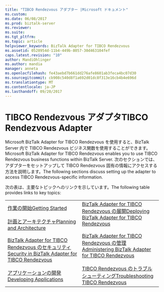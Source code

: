 ```yaml
---
title: "TIBCO Rendezvous アダプター |Microsoft ドキュメント"
ms.custom: 
ms.date: 06/08/2017
ms.prod: biztalk-server
ms.reviewer: 
ms.suite: 
ms.tgt_pltfrm: 
ms.topic: article
helpviewer_keywords: BizTalk Adapter for TIBCO Rendezvous
ms.assetid: 0528954d-11b4-449b-8057-30d463104fef
caps.latest.revision: "10"
author: MandiOhlinger
ms.author: mandia
manager: anneta
ms.openlocfilehash: fe43aebd7b661dd276afe8601ab3feca4bc07d30
ms.sourcegitcommit: cb908c540d8f1a692d01dc8f313e16cb4b4e696d
ms.translationtype: MT
ms.contentlocale: ja-JP
ms.lasthandoff: 09/20/2017
---
```

# <a name="tibco-rendezvous-adapter"></a><span data-ttu-id="f4207-102">TIBCO Rendezvous アダプタ</span><span class="sxs-lookup"><span data-stu-id="f4207-102">TIBCO Rendezvous Adapter</span></span>
<span data-ttu-id="f4207-103">Microsoft BizTalk Adapter for TIBCO Rendezvous を使用すると、BizTalk Server 内で TIBCO Rendezvous ビジネス関数を使用することができます。</span><span class="sxs-lookup"><span data-stu-id="f4207-103">Microsoft BizTalk Adapter for TIBCO Rendezvous enables you to use TIBCO Rendezvous business functions within BizTalk Server.</span></span> <span data-ttu-id="f4207-104">次のセクションでは、アダプターをセットアップして TIBCO Rendezvous 固有の情報にアクセスする方法を説明します。</span><span class="sxs-lookup"><span data-stu-id="f4207-104">The following sections discuss setting up the adapter to access TIBCO Rendezvous-specific information.</span></span>  
  
 <span data-ttu-id="f4207-105">次の表は、主要なトピックへのリンクを示しています。</span><span class="sxs-lookup"><span data-stu-id="f4207-105">The following table provides links to key topics:</span></span>  
  
|||  
|-|-|  
|[<span data-ttu-id="f4207-106">作業の開始</span><span class="sxs-lookup"><span data-stu-id="f4207-106">Getting Started</span></span>](../core/getting-started-with-biztalk-adapter-for-tibco-rendezvous.md)<br /><br /> [<span data-ttu-id="f4207-107">計画とアーキテクチャ</span><span class="sxs-lookup"><span data-stu-id="f4207-107">Planning and Architecture</span></span>](../core/planning-and-architecture15.md)<br /><br /> [<span data-ttu-id="f4207-108">BizTalk Adapter for TIBCO Rendezvous のセキュリティ</span><span class="sxs-lookup"><span data-stu-id="f4207-108">Security in BizTalk Adapter for TIBCO Rendezvous</span></span>](../core/security-in-biztalk-adapter-for-tibco-rendezvous.md)<br /><br /> [<span data-ttu-id="f4207-109">アプリケーションの開発</span><span class="sxs-lookup"><span data-stu-id="f4207-109">Developing Applications</span></span>](../core/developing-applications1.md)|[<span data-ttu-id="f4207-110">BizTalk Adapter for TIBCO Rendezvous の展開</span><span class="sxs-lookup"><span data-stu-id="f4207-110">Deploying BizTalk Adapter for TIBCO Rendezvous</span></span>](../core/deploying-biztalk-adapter-for-tibco-rendezvous.md)<br /><br /> [<span data-ttu-id="f4207-111">BizTalk Adapter for TIBCO Rendezvous の管理</span><span class="sxs-lookup"><span data-stu-id="f4207-111">Administering BizTalk Adapter for TIBCO Rendezvous</span></span>](../core/administering-biztalk-adapter-for-tibco-rendezvous.md)<br /><br /> [<span data-ttu-id="f4207-112">TIBCO Rendezvous のトラブルシューティング</span><span class="sxs-lookup"><span data-stu-id="f4207-112">Troubleshooting TIBCO Rendezvous</span></span>](../core/troubleshooting-tibco-rendezvous.md)|
